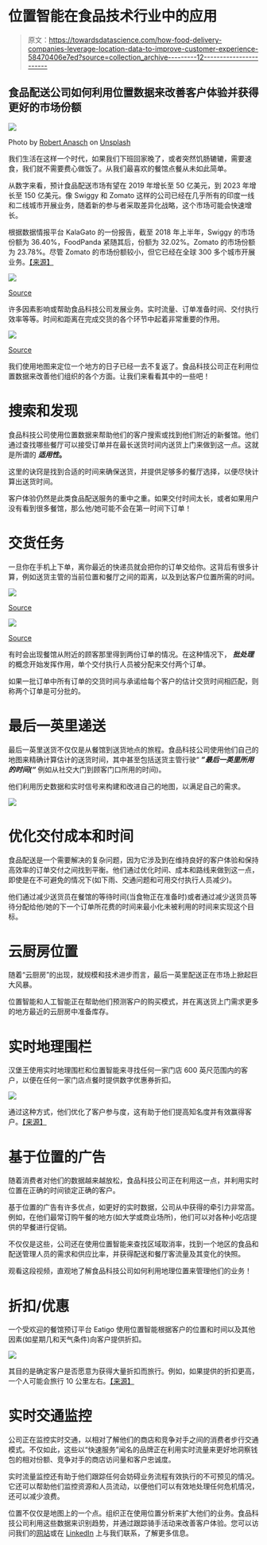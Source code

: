 # 位置智能在食品技术行业中的应用

> 原文：<https://towardsdatascience.com/how-food-delivery-companies-leverage-location-data-to-improve-customer-experience-58470406e7ed?source=collection_archive---------12----------------------->

## 食品配送公司如何利用位置数据来改善客户体验并获得更好的市场份额

![](img/6cad5f84ce9fed31d5500728e553245d.png)

Photo by [Robert Anasch](https://unsplash.com/@diesektion?utm_source=medium&utm_medium=referral) on [Unsplash](https://unsplash.com?utm_source=medium&utm_medium=referral)

我们生活在这样一个时代，如果我们下班回家晚了，或者突然饥肠辘辘，需要速食，我们就不需要费心做饭了。从我们最喜欢的餐馆点餐从未如此简单。

从数字来看，预计食品配送市场有望在 2019 年增长至 50 亿美元，到 2023 年增长至 150 亿美元。像 Swiggy 和 Zomato 这样的公司已经在几乎所有的印度一线和二线城市开展业务，随着新的参与者采取差异化战略，这个市场可能会快速增长。

根据数据情报平台 KalaGato 的一份报告，截至 2018 年上半年，Swiggy 的市场份额为 36.40%，FoodPanda 紧随其后，份额为 32.02%。Zomato 的市场份额为 23.78%。尽管 Zomato 的市场份额较小，但它已经在全球 300 多个城市开展业务。[【来源】](https://yourstory.com/2019/06/swiggy-zomato-foodpanda-kalagato-report)

![](img/117974234f5a0ec47a60ee522949f980.png)

[Source](https://qz.com/india/1635965/in-2018-swiggy-beat-zomato-olas-foodpanda-uber-eats-by-a-mile/)

许多因素影响或帮助食品科技公司发展业务。实时流量、订单准备时间、交付执行效率等等。时间和距离在完成交货的各个环节中起着非常重要的作用。

![](img/c1d6ffebbc790760b94ec36c114ee125.png)

[Source](https://vnexpress.net/interactive/tiki-mo-rong-quy-mo-kho-gap-600-lan-sau-10-nam-3977228.html)

我们使用地图来定位一个地方的日子已经一去不复返了。食品科技公司正在利用位置数据来改善他们组织的各个方面。让我们来看看其中的一些吧！

# 搜索和发现

食品科技公司使用位置数据来帮助他们的客户搜索或找到他们附近的新餐馆。他们通过查找哪些餐厅可以接受订单并在最长送货时间内送货上门来做到这一点。这就是所谓的 ***适用性*。**

这里的诀窍是找到合适的时间来确保送货，并提供足够多的餐厅选择，以便尽快计算出送货时间。

客户体验仍然是此类食品配送服务的重中之重。如果交付时间太长，或者如果用户没有看到很多餐馆，那么他/她可能不会在第一时间下订单！

# 交货任务

一旦你在手机上下单，离你最近的快递员就会把你的订单交给你。这背后有很多计算，例如送货主管的当前位置和餐厅之间的距离，以及到达客户位置所需的时间。

![](img/4c0e961d02948cc453be3c8896633fa0.png)

[Source](https://bytes.swiggy.com/the-swiggy-delivery-challenge-part-two-f095930816e3)

![](img/66c5867363945e3f135086f05f0b8a57.png)

[Source](https://bytes.swiggy.com/the-swiggy-delivery-challenge-part-two-f095930816e3)

有时会出现餐馆从附近的顾客那里得到两份订单的情况。在这种情况下， ***批处理*** 的概念开始发挥作用，单个交付执行人员被分配来交付两个订单。

如果一批订单中所有订单的交货时间与承诺给每个客户的估计交货时间相匹配，则称两个订单是可分批的。

# 最后一英里递送

最后一英里送货不仅仅是从餐馆到送货地点的旅程。食品科技公司使用他们自己的地图来精确计算估计的送货时间，其中甚至包括送货主管行驶“ ***”最后一英里所用的时间(“*** 例如从社交大门到顾客门口所用的时间)。

他们利用历史数据和实时信号来构建和改进自己的地图，以满足自己的需求。

![](img/2630cdbb4b5f26b5db734f1ca0f2189b.png)

# 优化交付成本和时间

食品配送是一个需要解决的复杂问题，因为它涉及到在维持良好的客户体验和保持高效率的订单交付之间找到平衡。他们通过优化时间、成本和路线来做到这一点，即使是在不可避免的情况下(如下雨、交通问题和可用交付执行人员减少)。

他们通过减少送货员在餐馆的等待时间(当食物正在准备时)或者通过减少送货员等待分配给他/她的下一个订单所花费的时间来最小化未被利用的时间来实现这个目标。

# 云厨房位置

随着“云厨房”的出现，就规模和技术进步而言，最后一英里配送正在市场上掀起巨大风暴。

位置智能和人工智能正在帮助他们预测客户的购买模式，并在离送货上门需求更多的地方最近的云厨房中准备库存。

# 实时地理围栏

汉堡王使用实时地理围栏和位置智能来寻找任何一家门店 600 英尺范围内的客户，以便在任何一家门店点餐时提供数字优惠券折扣。

![](img/7b975f94856dd86544cd893d48ecfd8b.png)

通过这种方式，他们优化了客户参与度，这有助于他们提高知名度并有效赢得客户。[【来源】](https://www.esri.com/about/newsroom/publications/wherenext/burger-king-marketing-campaign/)

# 基于位置的广告

随着消费者对他们的数据越来越放松，食品科技公司正在利用这一点，并利用实时位置在正确的时间锁定正确的客户。

基于位置的广告有许多优点，如更好的实时数据，公司从中获得的牵引力非常高。例如，在他们最常订购午餐的地方(如大学或商业场所)，他们可以对各种小吃店提供的早餐进行促销。

不仅仅是这些，公司还在使用位置智能来查找区域取消率，找到一个地区的食品和配送管理人员的需求和供应比率，并获得配送和餐厅客流量及其变化的快照。

观看这段视频，直观地了解食品科技公司如何利用地理位置来管理他们的业务！

# 折扣/优惠

一个受欢迎的餐馆预订平台 Eatigo 使用位置智能根据客户的位置和时间以及其他因素(如星期几和天气条件)向客户提供折扣。

![](img/5a1fb4c0f04c6efccd56874f2c86afd9.png)

其目的是确定客户是否愿意为获得大量折扣而旅行。例如，如果提供的折扣更高，一个人可能会旅行 10 公里左右。[【来源】](https://www.geospatialworld.net/blogs/restaurant-booking-platform-discounts-location-tech/)

# 实时交通监控

公司正在监控实时交通，以相对了解他们的商店和竞争对手之间的消费者步行交通模式。不仅如此，这些以“快速服务”闻名的品牌正在利用实时流量来更好地洞察钱包的相对份额、竞争对手的商店访问量和客户忠诚度。

实时流量监控还有助于他们跟踪任何会妨碍业务流程有效执行的不可预见的情况。它还可以帮助他们监控资源和人员流动，以便他们可以有效地处理任何危机情况，还可以减少浪费。

位置不仅仅是地图上的一个点。组织正在使用位置分析来扩大他们的业务。食品科技公司利用这些数据来识别趋势，并通过跟踪骑手活动来改善客户体验。您可以访问我们的[网站](https://www.locale.ai/)或在 [LinkedIn](https://www.linkedin.com/company/localeai/) 上与我们联系，了解更多信息。